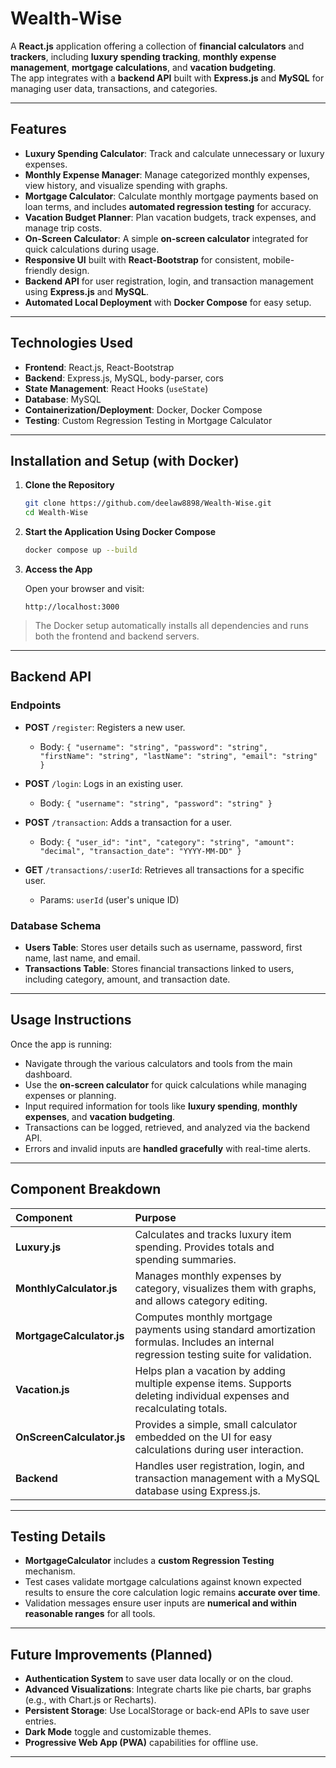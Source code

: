 
# Wealth-Wise

A **React.js** application offering a collection of **financial calculators** and **trackers**, including **luxury spending tracking**, **monthly expense management**, **mortgage calculations**, and **vacation budgeting**.  
The app integrates with a **backend API** built with **Express.js** and **MySQL** for managing user data, transactions, and categories.

---

## Features

- **Luxury Spending Calculator**: Track and calculate unnecessary or luxury expenses.
- **Monthly Expense Manager**: Manage categorized monthly expenses, view history, and visualize spending with graphs.
- **Mortgage Calculator**: Calculate monthly mortgage payments based on loan terms, and includes **automated regression testing** for accuracy.
- **Vacation Budget Planner**: Plan vacation budgets, track expenses, and manage trip costs.
- **On-Screen Calculator**: A simple **on-screen calculator** integrated for quick calculations during usage.
- **Responsive UI** built with **React-Bootstrap** for consistent, mobile-friendly design.
- **Backend API** for user registration, login, and transaction management using **Express.js** and **MySQL**.
- **Automated Local Deployment** with **Docker Compose** for easy setup.

---

## Technologies Used

- **Frontend**: React.js, React-Bootstrap
- **Backend**: Express.js, MySQL, body-parser, cors
- **State Management**: React Hooks (`useState`)
- **Database**: MySQL
- **Containerization/Deployment**: Docker, Docker Compose
- **Testing**: Custom Regression Testing in Mortgage Calculator

---

## Installation and Setup (with Docker)

1. **Clone the Repository**
   ```bash
   git clone https://github.com/deelaw8898/Wealth-Wise.git
   cd Wealth-Wise
   ```

2. **Start the Application Using Docker Compose**
   ```bash
   docker compose up --build
   ```

3. **Access the App**

   Open your browser and visit:
   ```
   http://localhost:3000
   ```

> The Docker setup automatically installs all dependencies and runs both the frontend and backend servers.

---

## Backend API

### Endpoints

- **POST** `/register`: Registers a new user.
  - Body: `{ "username": "string", "password": "string", "firstName": "string", "lastName": "string", "email": "string" }`
  
- **POST** `/login`: Logs in an existing user.
  - Body: `{ "username": "string", "password": "string" }`
  
- **POST** `/transaction`: Adds a transaction for a user.
  - Body: `{ "user_id": "int", "category": "string", "amount": "decimal", "transaction_date": "YYYY-MM-DD" }`
  
- **GET** `/transactions/:userId`: Retrieves all transactions for a specific user.
  - Params: `userId` (user's unique ID)

### Database Schema

- **Users Table**: Stores user details such as username, password, first name, last name, and email.
- **Transactions Table**: Stores financial transactions linked to users, including category, amount, and transaction date.

---

## Usage Instructions

Once the app is running:

- Navigate through the various calculators and tools from the main dashboard.
- Use the **on-screen calculator** for quick calculations while managing expenses or planning.
- Input required information for tools like **luxury spending**, **monthly expenses**, and **vacation budgeting**.
- Transactions can be logged, retrieved, and analyzed via the backend API.
- Errors and invalid inputs are **handled gracefully** with real-time alerts.

---

## Component Breakdown

| Component | Purpose |
| :-------- | :------ |
| **Luxury.js** | Calculates and tracks luxury item spending. Provides totals and spending summaries. |
| **MonthlyCalculator.js** | Manages monthly expenses by category, visualizes them with graphs, and allows category editing. |
| **MortgageCalculator.js** | Computes monthly mortgage payments using standard amortization formulas. Includes an internal regression testing suite for validation. |
| **Vacation.js** | Helps plan a vacation by adding multiple expense items. Supports deleting individual expenses and recalculating totals. |
| **OnScreenCalculator.js** | Provides a simple, small calculator embedded on the UI for easy calculations during user interaction. |
| **Backend** | Handles user registration, login, and transaction management with a MySQL database using Express.js. |

---

## Testing Details

- **MortgageCalculator** includes a **custom Regression Testing** mechanism.
- Test cases validate mortgage calculations against known expected results to ensure the core calculation logic remains **accurate over time**.
- Validation messages ensure user inputs are **numerical and within reasonable ranges** for all tools.

---

## Future Improvements (Planned)

- **Authentication System** to save user data locally or on the cloud.
- **Advanced Visualizations**: Integrate charts like pie charts, bar graphs (e.g., with Chart.js or Recharts).
- **Persistent Storage**: Use LocalStorage or back-end APIs to save user entries.
- **Dark Mode** toggle and customizable themes.
- **Progressive Web App (PWA)** capabilities for offline use.

---


